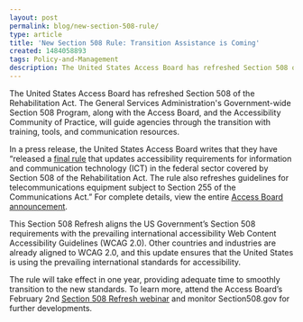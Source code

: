 ```yaml
---
layout: post
permalink: blog/new-section-508-rule/
type: article
title: 'New Section 508 Rule: Transition Assistance is Coming'
created: 1484058893
tags: Policy-and-Management
description: The United States Access Board has refreshed Section 508 of the Rehabilitation Act.
---
```


The United States Access Board has refreshed Section 508 of the Rehabilitation Act. The General Services Administration's Government-wide Section 508 Program, along with the Access Board, and the Accessibility Community of Practice, will guide agencies through the transition with training, tools, and communication resources.

In a press release, the United States Access Board writes that they have “released a [<u>final rule</u>][1] that updates accessibility requirements for information and communication technology (ICT) in the federal sector covered by Section 508 of the Rehabilitation Act. The rule also refreshes guidelines for telecommunications equipment subject to Section 255 of the Communications Act.” For complete details, view the entire [<u>Access Board announcement</u>][2].

This Section 508 Refresh aligns the US Government’s Section 508 requirements with the prevailing international accessibility Web Content Accessibility Guidelines (WCAG 2.0). Other countries and industries are already aligned to WCAG 2.0, and this update ensures that the United States is using the prevailing international standards for accessibility.

The rule will take effect in one year, providing adequate time to smoothly transition to the new standards. To learn more, attend the Access Board’s February 2nd [<u>Section 508 Refresh webinar</u>][3] and monitor Section508.gov for further developments.  

 [1]: https://www.access-board.gov/guidelines-and-standards/communications-and-it/about-the-ict-refresh/overview-of-the-final-rule
 [2]: http://usda.us5.list-manage1.com/track/click?u=a1cf85c5a3c6fa04c389240a8&id=969fc907c0&e=492f76cf8b
 [3]: https://www.accessibilityonline.org/ao/session/?id=110588